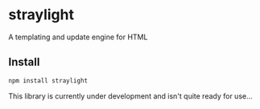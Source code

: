 # straylight

A templating and update engine for HTML

## Install

```sh
npm install straylight
```

This library is currently under development and isn't quite ready for use...
